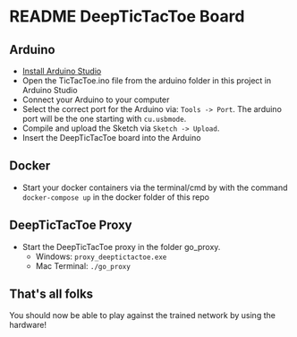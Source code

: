 # README DeepTicTacToe Board

## Arduino
- [Install Arduino Studio](https://www.arduino.cc/en/Main/Software)
- Open the TicTacToe.ino file from the arduino folder in this project in Arduino Studio
- Connect your Arduino to your computer
- Select the correct port for the Arduino via: `Tools -> Port`. The arduino port will be the one starting with `cu.usbmode`.
- Compile and upload the Sketch via `Sketch -> Upload`.
- Insert the DeepTicTacToe board into the Arduino

## Docker
- Start your docker containers via the terminal/cmd by with the command  `docker-compose up` in the docker folder of this repo

## DeepTicTacToe Proxy
- Start the DeepTicTacToe proxy in the folder go_proxy.
  - Windows: `proxy_deeptictactoe.exe`
  - Mac Terminal: `./go_proxy`

## That's all folks
You should now be able to play against the trained network by using the hardware!

